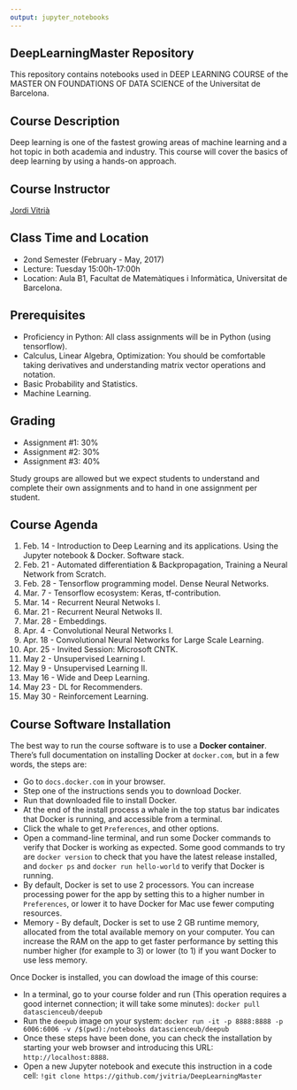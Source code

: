 ```yaml
---
output: jupyter_notebooks
---
```


## DeepLearningMaster Repository

This repository contains notebooks used in DEEP LEARNING COURSE of the MASTER ON FOUNDATIONS OF DATA SCIENCE of the Universitat de Barcelona.

## Course Description

Deep learning is one of the fastest growing areas of machine learning and a hot topic in both academia and industry. This course will cover the basics of deep learning by using a hands-on approach.

## Course Instructor

[Jordi Vitrià](http://www.ub.edu/cvub/jordivitria/)

## Class Time and Location

+ 2ond Semester (February - May, 2017)
+ Lecture: Tuesday 15:00h-17:00h
+ Location: Aula B1, Facultat de Matemàtiques i Informàtica, Universitat de Barcelona.

## Prerequisites

+ Proficiency in Python: All class assignments will be in Python (using tensorflow). 
+ Calculus, Linear Algebra, Optimization: You should be comfortable taking derivatives and understanding matrix vector operations and notation.
+ Basic Probability and Statistics.
+ Machine Learning.

## Grading

+ Assignment #1: 30%
+ Assignment #2: 30%
+ Assignment #3: 40%

Study groups are allowed but we expect students to understand and complete their own assignments and to hand in one assignment per student.

## Course Agenda
<ol type="1">
<li> Feb. 14 - Introduction to Deep Learning and its applications. Using the Jupyter notebook & Docker. Software stack. 
<li>  Feb. 21 - Automated differentiation & Backpropagation, Training a Neural Network from Scratch.                     
<li>  Feb. 28 - Tensorflow programming model. Dense Neural Networks.                                                     
<li>  Mar. 7  - Tensorflow ecosystem: Keras, tf-contribution.                                                            
<li>  Mar. 14 - Recurrent Neural Netwoks I.                                                                              
<li>  Mar. 21 - Recurrent Neural Netwoks II.                                                                             
<li>  Mar. 28 - Embeddings.                                                                                              
<li>  Apr. 4  - Convolutional Neural Networks I.                                                                         
<li>  Apr. 18 - Convolutional Neural Networks for Large Scale Learning.                                                  
<li>  Apr. 25 - Invited Session: Microsoft CNTK.                                                                         
<li>  May 2 - Unsupervised Learning I.                                                                                 
<li>  May 9 - Unsupervised Learning II.                                                                                
<li>  May 16 - Wide and Deep Learning.                                                                                  
<li>  May 23 - DL for Recommenders.                                                                                     
<li>  May 30 - Reinforcement Learning.                                                                                  
</ol>



## Course Software Installation

The best way to run the course software is to use a **Docker container**. There’s full documentation on installing Docker at ``docker.com``, but in a few words, the steps are:

+ Go to ``docs.docker.com`` in your browser.
+ Step one of the instructions sends you to download Docker.
+ Run that downloaded file to install Docker.
+ At the end of the install process a whale in the top status bar indicates that Docker is running, and accessible from a terminal.
+ Click the whale to get ``Preferences``, and other options.
+ Open a command-line terminal, and run some Docker commands to verify that Docker is working as expected.
Some good commands to try are ``docker version`` to check that you have the latest release installed, and ``docker ps`` and ``docker run hello-world`` to verify that Docker is running. 
+ By default, Docker is set to use 2 processors. You can increase processing power for the app by setting this to a higher number in ``Preferences``, or lower it to have Docker for Mac use fewer computing resources.
+ Memory - By default, Docker is set to use 2 GB runtime memory, allocated from the total available memory on your computer. You can increase the RAM on the app to get faster performance by setting this number higher (for example to 3) or lower (to 1) if you want Docker to use less memory.

Once Docker is installed, you can dowload the image of this course:

+ In a terminal, go to your course folder and run (This operation requires a good internet connection; it will take some minutes):  ``docker pull datascienceub/deepub``    
+ Run the ``deepub`` image on your system: ``docker run -it -p 8888:8888 -p 6006:6006 -v /$(pwd):/notebooks datascienceub/deepub``
+ Once these steps have been done, you can check the installation by starting your web browser and introducing this  URL: ``http://localhost:8888``.
+ Open a new Jupyter notebook and execute this instruction in a code cell: ``!git clone https://github.com/jvitria/DeepLearningMaster``

